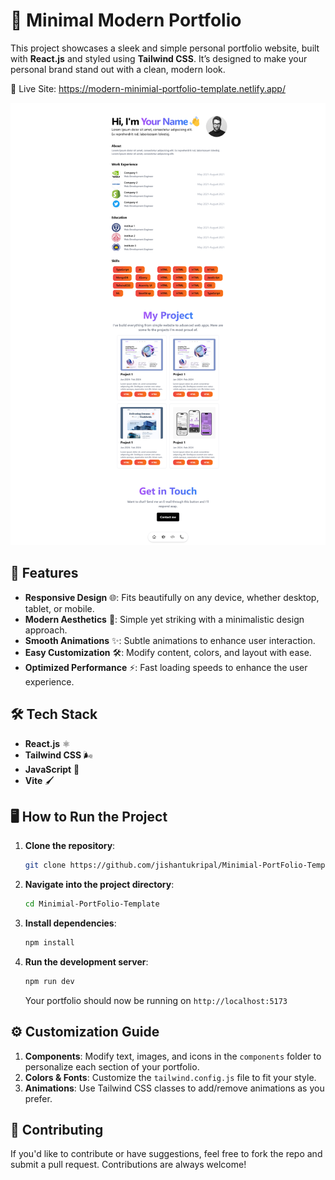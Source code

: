 
# 🌟 Minimal Modern Portfolio

This project showcases a sleek and simple personal portfolio website, built with **React.js** and styled using **Tailwind CSS**. It’s designed to make your personal brand stand out with a clean, modern look.

🔗 Live Site: https://modern-minimial-portfolio-template.netlify.app/

![Preview](./Preview/LandingPage.jpg) 

## 🚀 Features

- **Responsive Design** 🌐: Fits beautifully on any device, whether desktop, tablet, or mobile.
- **Modern Aesthetics** 🎨: Simple yet striking with a minimalistic design approach.
- **Smooth Animations** ✨: Subtle animations to enhance user interaction.
- **Easy Customization** 🛠️: Modify content, colors, and layout with ease.
- **Optimized Performance** ⚡: Fast loading speeds to enhance the user experience.

## 🛠️ Tech Stack

- **React.js** ⚛️
- **Tailwind CSS** 🌬️
- **JavaScript** 📜
- **Vite** 🖌️

## 🖥️ How to Run the Project

1. **Clone the repository**:
   ```bash
   git clone https://github.com/jishantukripal/Minimial-PortFolio-Template.git
   ```

2. **Navigate into the project directory**:
   ```bash
   cd Minimial-PortFolio-Template
   ```

3. **Install dependencies**:
   ```bash
   npm install
   ```

4. **Run the development server**:
   ```bash
   npm run dev
   ```
   Your portfolio should now be running on `http://localhost:5173`

## ⚙️ Customization Guide

1. **Components**: Modify text, images, and icons in the `components` folder to personalize each section of your portfolio.
2. **Colors & Fonts**: Customize the `tailwind.config.js` file to fit your style.
3. **Animations**: Use Tailwind CSS classes to add/remove animations as you prefer.

## 🤝 Contributing

If you'd like to contribute or have suggestions, feel free to fork the repo and submit a pull request. Contributions are always welcome!
